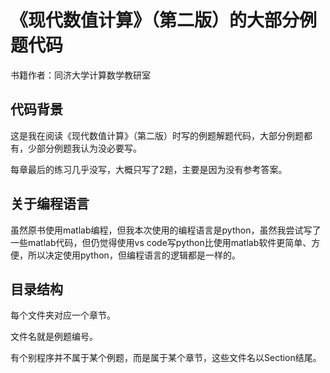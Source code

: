# 《现代数值计算》（第二版）的大部分例题代码
书籍作者：同济大学计算数学教研室

## 代码背景
这是我在阅读《现代数值计算》（第二版）时写的例题解题代码，大部分例题都有，少部分例题我认为没必要写。

每章最后的练习几乎没写，大概只写了2题，主要是因为没有参考答案。

## 关于编程语言
虽然原书使用matlab编程，但我本次使用的编程语言是python，虽然我尝试写了一些matlab代码，但仍觉得使用vs code写python比使用matlab软件更简单、方便，所以决定使用python，但编程语言的逻辑都是一样的。

## 目录结构
每个文件夹对应一个章节。

文件名就是例题编号。

有个别程序并不属于某个例题，而是属于某个章节，这些文件名以Section结尾。
